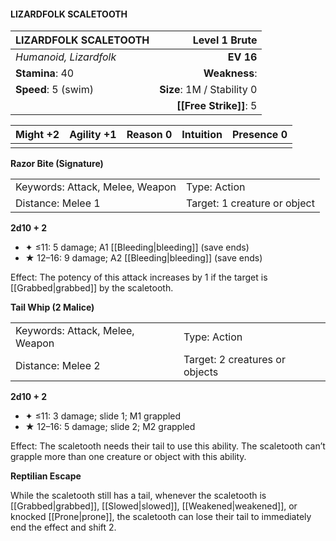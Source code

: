 #### LIZARDFOLK SCALETOOTH

| LIZARDFOLK SCALETOOTH  |          **Level 1 Brute** |
| :--------------------- | -------------------------: |
| *Humanoid, Lizardfolk* |                  **EV 16** |
| **Stamina**: 40        |              **Weakness**: |
| **Speed**: 5 (swim)    | **Size**: 1M / Stability 0 |
|                        |     **[[Free Strike]]**: 5 |

| **Might** +2 | **Agility** +1 | **Reason** 0 | **Intuition** | **Presence** 0 |
| ------------ | -------------- | ------------ | ------------- | -------------- |
|              |                |              |               |                |

**Razor Bite (Signature)**

|                                 |                              |
| :------------------------------ | :--------------------------- |
| Keywords: Attack, Melee, Weapon | Type: Action                 |
| Distance: Melee 1               | Target: 1 creature or object |

**2d10 + 2**

- ✦ ≤11: 5 damage; A1 [[Bleeding|bleeding]] (save ends)
- ★ 12–16: 9 damage; A2 [[Bleeding|bleeding]] (save ends)

Effect: The potency of this attack increases by 1 if the target is [[Grabbed|grabbed]] by the scaletooth.

**Tail Whip (2 Malice)**

|                                 |                                |
| :------------------------------ | :----------------------------- |
| Keywords: Attack, Melee, Weapon | Type: Action                   |
| Distance: Melee 2               | Target: 2 creatures or objects |

**2d10 + 2**

- ✦ ≤11: 3 damage; slide 1; M1 grappled
- ★ 12–16: 5 damage; slide 2; M2 grappled

Effect: The scaletooth needs their tail to use this ability. The scaletooth can’t grapple more than one creature or object with this ability.

**Reptilian Escape**

While the scaletooth still has a tail, whenever the scaletooth is [[Grabbed|grabbed]], [[Slowed|slowed]], [[Weakened|weakened]], or knocked [[Prone|prone]], the scaletooth can lose their tail to immediately end the effect and shift 2.
